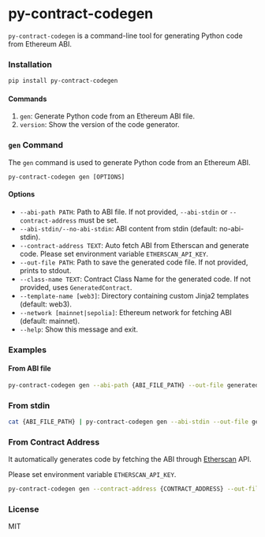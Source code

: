 # py-contract-codegen

`py-contract-codegen` is a command-line tool for generating Python code from Ethereum ABI.

### Installation

```sh
pip install py-contract-codegen
```


#### Commands

1. `gen`: Generate Python code from an Ethereum ABI file.
2. `version`: Show the version of the code generator.

### `gen` Command

The `gen` command is used to generate Python code from an Ethereum ABI.

```
py-contract-codegen gen [OPTIONS]
```

#### Options

- `--abi-path PATH`: Path to ABI file. If not provided, `--abi-stdin` or `--contract-address` must be set.
- `--abi-stdin/--no-abi-stdin`: ABI content from stdin (default: no-abi-stdin).
- `--contract-address TEXT`: Auto fetch ABI from Etherscan and generate code. Please set environment variable `ETHERSCAN_API_KEY`.
- `--out-file PATH`: Path to save the generated code file. If not provided, prints to stdout.
- `--class-name TEXT`: Contract Class Name for the generated code. If not provided, uses `GeneratedContract`.
- `--template-name [web3]`: Directory containing custom Jinja2 templates (default: web3).
- `--network [mainnet|sepolia]`: Ethereum network for fetching ABI (default: mainnet).
- `--help`: Show this message and exit.

### Examples

#### From ABI file

```sh
py-contract-codegen gen --abi-path {ABI_FILE_PATH} --out-file generated_contract.py
```

### From stdin

```sh
cat {ABI_FILE_PATH} | py-contract-codegen gen --abi-stdin --out-file generated_contract.py
```

### From Contract Address

It automatically generates code by fetching the ABI through [Etherscan](https://etherscan.io/) API.

Please set environment variable `ETHERSCAN_API_KEY`.

```sh
py-contract-codegen gen --contract-address {CONTRACT_ADDRESS} --out-file generated_contract.py
```

### License

MIT
